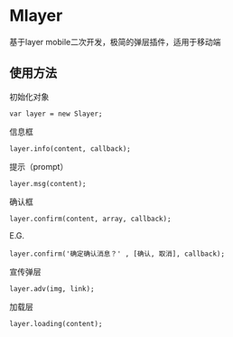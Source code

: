 # Mlayer

基于layer mobile二次开发，极简的弹层插件，适用于移动端

## 使用方法

初始化对象

`var layer = new Slayer;`

信息框

`layer.info(content, callback);`

提示（prompt）

`layer.msg(content);`

确认框

`layer.confirm(content, array, callback);`

E.G.

`layer.confirm('确定确认消息？' , [确认, 取消], callback);`

宣传弹层

`layer.adv(img, link);`

加载层

`layer.loading(content);`
